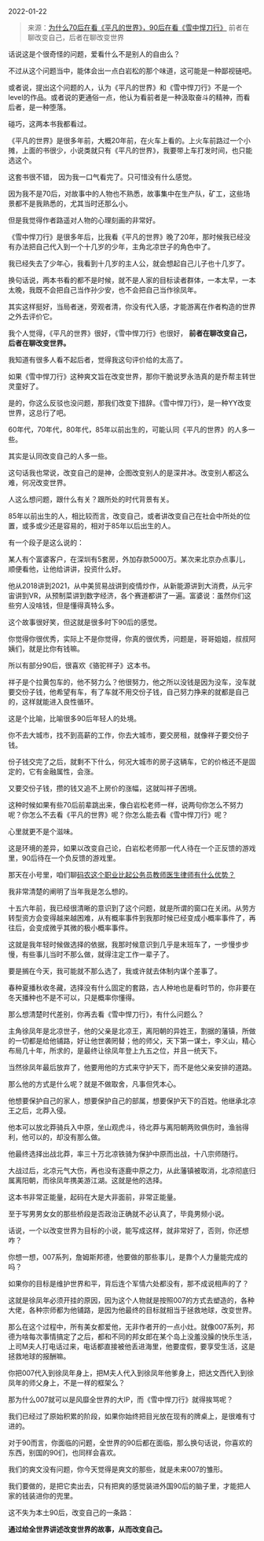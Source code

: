 2022-01-22

> 来源：[为什么70后在看《平凡的世界》，90后在看《雪中悍刀行》](http://mp.weixin.qq.com/s?__biz=MzU0MjYwNDU2Mw==&mid=2247503588&idx=1&sn=284a905651d6c12cfd2a963a7f28aa7b&chksm=fb1aa298cc6d2b8e29bcaae0a772ba1ccfe6bccb437d31ba7fe6a5e0e5a0debf1c1e7392b070&scene=27#wechat_redirect)
> 前者在聊改变自己，后者在聊改变世界

话说这是个很奇怪的问题，爱看什么不是别人的自由么？  

  

不过从这个问题当中，能体会出一点白岩松的那个味道，这可能是一种鄙视链吧。

  

或者说，提出这个问题的人，认为《平凡的世界》和《雪中悍刀行》不是一个level的作品。或者说的更通俗一点，他认为看前者是一种汲取奋斗的精神，而看后者，是一种堕落。

  

碰巧，这两本书我都看过。  

  

《平凡的世界》是很多年前，大概20年前，在火车上看的。上火车前路过一个小摊，上面的书很少，小说类就只有《平凡的世界》，我要带上车打发时间，也只能选这个。

  

这套书很不错， 因为我一口气看完了。只可惜没有什么感觉。  

  

因为我不是70后，对故事中的人物也不熟悉，故事集中在生产队，矿工，这些场景都不是我熟悉的，尤其当时还那么小。  

  

但是我觉得作者路遥对人物的心理刻画的非常好。  

  

《雪中悍刀行》是很多年后，比我看《平凡的世界》晚了20年，那时候我已经没有办法把自己代入到一个十几岁的少年，主角北凉世子的角色中了。

  

我已经失去了少年心，我看到十几岁的主人公，就会想起自己儿子也十几岁了。  

  

换句话说，两本书看的都不是时候，就不是人家的目标读者群体，一本太早，一本太晚，我既不会把自己当作孙少安，也不会把自己当作徐凤年。

  

其实这样挺好，当局者迷，旁观者清，你没有代入感，才能游离在作者构造的世界之外去评价它。

  

我个人觉得，《平凡的世界》很好，《雪中悍刀行》也很好， **前者在聊改变自己，后者在聊改变世界。**  

  

我知道有很多人看不起后者，觉得我这句评价给的太高了。

  

如果《雪中悍刀行》这种爽文旨在改变世界，那你干脆说罗永浩真的是乔帮主转世灵童好了。  

  

是的，你这么反驳也没问题，那我们改变下措辞。《雪中悍刀行》，是一种YY改变世界，这总行了吧。

  

60年代，70年代，80年代，85年以前出生的，可能认同《平凡的世界》的人多一些。  

  

其实是认同改变自己的人多一些。  

  

这句话我也常说，改变自己的是神，企图改变别人的是深井冰。改变别人都这么难，何况改变世界。  

  

人这么想问题，跟什么有关？跟所处的时代背景有关。

  

85年以前出生的人，相比较而言，改变自己，或者讲改变自己在社会中所处的位置，或多或少还是容易的，相对于85年以后出生的人。

  

有一个段子是这么说的：  

  

某人有个富婆客户，在深圳有5套房，外加存款5000万。某次来北京办点事儿，顺便看他，让他给讲讲，投资什么好。  

  

他从2018讲到2021，从中美贸易战讲到疫情炒作，从新能源讲到大消费，从元宇宙讲到VR，从预制菜讲到数字经济，各个赛道都讲了一遍。富婆说：虽然你们这些穷人没啥钱，但是懂得真特么多。

  

这个故事很好笑，但这就是很多时下90后的感觉。

  

你觉得你很优秀，实际上不是你觉得，你真的很优秀，问题是，哥哥姐姐，叔叔阿姨们，就是比你有钱嘛。

  

所以有部分90后，很喜欢《骆驼祥子》这本书。

  

祥子是个拉黄包车的，他不努力么？他很努力，他之所以没钱是因为没车，没车就要交份子钱，他希望有车，有了车就不用交份子钱，自己努力挣来的就都是自己的，这样就能进入良性循环。  

  

这是个比喻，比喻很多90后年轻人的处境。  

  

你不去大城市，找不到高薪的工作，你去大城市，要交房租，就像祥子要交份子钱。

  

份子钱交完了之后，就剩不下什么，何况大城市的房子这辆车，它的价格还不是固定的，它有金融属性，会涨。  

  

又要交份子钱，攒的钱又追不上房价的涨幅，这就叫祥子困境。

  

这种时候如果有些70后前辈跳出来，像白岩松老师一样，说两句你怎么不努力呢？你怎么不去看《平凡的世界》呢？你怎么能去看《雪中悍刀行》呢？  

  

心里就更不是个滋味。

  

这是环境的差异，如果以改变自己论，白岩松老师那一代人待在一个正反馈的游戏里，90后待在一个负反馈的游戏里。

  

那天在小号里，咱们聊[码农这个职业比起公务员教师医生律师有什么优势？](http://mp.weixin.qq.com/s?__biz=MzU3NDc5Nzc0NQ==&mid=2247511938&idx=1&sn=9a1f7269c36b0fb71809e9ced21902e0&chksm=fd2e0d5cca59844a8d842f3606cc19dacc3a1e38ef38a695f510e62ecea147f7b421ba9541d7&scene=21#wechat_redirect)

  

我非常清楚的阐明了当年我是怎么想的。

  

十五六年前，我已经很清晰的意识到了这个问题，就是所谓的窗口在关闭。从劳方转型资方会变得越来越困难，从有概率事件到我那时候已经变成小概率事件了，再往后，会变成微乎其微的极小概率事件。  

  

这就是我年轻时候做选择的依据，我那时候意识到几乎是末班车了，一步慢步步慢，有些事儿当时不那么做，就得注定工作一辈子了。  

  

要是搁在今天，我可能就不那么选了，我或许就去体制内谋个差事了。  

  

春种夏播秋收冬藏，选择没有什么固定的套路，古人种地也是看时节的，你非要在冬天播种也不是不可以，只是概率你懂得。

  

那么想清楚时代差别，你再去看《雪中悍刀行》，有什么问题么？  

  

主角徐凤年是北凉世子，他的父亲是北凉王，离阳朝的异姓王，割据的藩镇，所做的一切都是给他铺路，好让他世袭罔替；他的师父，天下第一谋士，李义山，精心布局几十年，所求的，是最终让徐凤年登上九五之位，并且一统天下。  

  

当然徐凤年最后放弃了，他要用他的方式来守护天下，而不是他父亲安排的道路。

  

那么他的方式是什么呢？就是不做取舍，凡事但凭本心。  

  

他想要保护自己的家人，想要保护自己的部属，想要保护天下的百姓。他继承北凉王之后，北莽入侵。

  

他本可以放北莽骑兵入中原，坐山观虎斗，待北莽与离阳朝两败俱伤时，渔翁得利，他可以的，却没有那么做。  

  

他最终选择出战北莽，率三十万北凉铁骑为保护中原而出战，十八宗师随行。  

  

大战过后，北凉元气大伤，再也没有逐鹿中原之力，从此藩镇被取消，北凉彻底归属离阳朝，而徐凤年携美游江湖。这就是他的选择。

  

这本书非常正能量，起码在大是大非面前，非常正能量。  

  

至于写男男女女的那些桥段是否政治正确就不必认真了，毕竟男频小说。

  

话说，一个以改变世界为目标的小说，能写成这样，就非常好了，否则，你还想咋？  

  

你想一想，007系列，詹姆斯邦德，他要做的那些事儿，是靠个人力量能完成的吗？

  

如果你的目标是维护世界和平，背后连个军情六处都没有，那不成说相声的了？

  

这就是徐凤年必须开挂的原因，因为这个人物就是按照007的方式去塑造的，各种大佬，各种宗师都为他铺路，是因为他最终的目标就相当于拯救地球，改变世界。

  

那么在这个过程中，所有美女都爱他，无非作者开的一点小灶。就像007系列，邦德为啥每次事情搞定了之后，都和不同的邦女郎在某个岛上没羞没臊的快乐生活，上司M夫人打电话过来，电话都直接被他丢进海里，他要度假，要享受生活，这是拯救地球的报酬嘛。

  

你把007代入到徐凤年身上，把M夫人代入到徐凤年他爹身上，把达文西代入到徐凤年的师父身上，不是一样的框架么？

  

那为什么007就可以是风靡全世界的大IP，而《雪中悍刀行》就得挨骂呢？  

  

我们已经过了原始积累的阶段，如果你始终把目光放在现有的牌桌上，是很难有寸进的。  

  

对于90而言，你面临的问题，全世界的90后都在面临，那么换句话说，你喜欢的东西，别国的90们，也同样会喜欢。

  

我们的爽文没有问题，你今天觉得是爽文的那些，就是未来007的雏形。

  

我们要做的，是把它卖出去，只有把爽的感觉装进外国90后的脑子里，才能把人家的钱装进你的兜里。

  

这不失为本土90后，改变自己的一条路：

  

 **通过给全世界讲述改变世界的故事，从而改变自己。**

